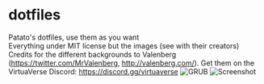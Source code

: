 # dotfiles
Patato's dotfiles, use them as you want\
Everything under MIT license but the images (see with their creators)\
Credits for the different backgrounds to Valenberg (https://twitter.com/MrValenberg, http://valenberg.com/). Get them on the VirtuaVerse Discord: https://discord.gg/virtuaverse
![GRUB](https://github.com/Patato777/dotfiles/blob/main/Grub.JPG?raw=true)
![Screenshot](https://github.com/Patato777/dotfiles/blob/main/ncmpcpp%2Bcava%2Bneofetch%2Bpolybar%2Btoilet%2Bkitty%20vfin.png?raw=true)
